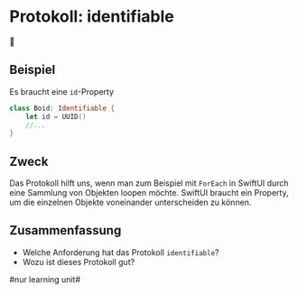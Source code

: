 # Protokoll: identifiable
📜 

## Beispiel
Es braucht eine `id`-Property


```swift
class Boid: Identifiable {
    let id = UUID()
	//...
}
```

## Zweck

Das Protokoll hilft uns, wenn man zum Beispiel mit `ForEach` in SwiftUI durch eine Sammlung von Objekten loopen möchte. SwiftUI braucht ein Property, um die einzelnen Objekte voneinander unterscheiden zu können.

## Zusammenfassung
- Welche Anforderung hat das Protokoll `identifiable`?
- Wozu ist dieses Protokoll gut?


#nur learning unit#